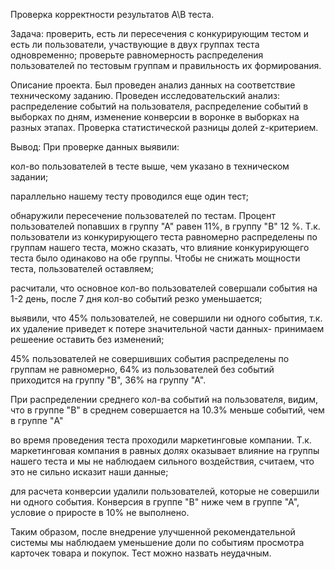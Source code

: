 Проверка корректности результатов A\B теста.

Задача:
проверить, есть ли пересечения с конкурирующим тестом и есть ли пользователи, участвующие в двух группах теста одновременно;
проверьте равномерность распределения пользователей по тестовым группам и правильность их формирования.

Описание проекта.
Был проведен анализ данных на соответствие техническому заданию. Проведен исследовательский анализ: распределение событий на пользователя, распределение событий в выборках по дням,  изменение конверсии в воронке в выборках на разных этапах. Проверка статистической разницы долей z-критерием.

Вывод:
При проверке данных выявили:

кол-во пользователей в тесте выше, чем указано в техническом задании;

параллельно нашему тесту проводился еще один тест;

обнаружили пересечение пользователей по тестам. Процент пользователей попавших в группу "А" равен 11%, в группу "В" 12 %. Т.к. пользователи из конкурирующего теста равномерно распределены по группам нашего теста, можно сказать, что влияние конкурирующего теста было одинаково на обе группы. Чтобы не снижать мощности теста, пользователей оставляем;

расчитали, что основное кол-во пользователей совершали события на 1-2 день, после 7 дня кол-во событий резко уменьшается;

выявили, что 45% пользователей, не совершили ни одного события, т.к. их удаление приведет к потере значительной части данных- принимаем решеение оставить без изменений;

45% пользователей не совершивших события распределены по группам не равномерно, 64% из пользователей без событий приходится на группу "B", 36% на группу "А".

При распределении среднего кол-ва событий на пользователя, видим, что в группе "B" в среднем совершается на 10.3% меньше событий, чем в группе "A"

во время проведения теста проходили маркетинговые компании. Т.к. маркетинговая компания в равных долях оказывает влияние на группы нашего теста и мы не наблюдаем сильного воздействия, считаем, что это не сильно исказит наши данные;

для расчета конверсии удалили пользователей, которые не совершили ни одного события. Конверсия в группе "В" ниже чем в группе "А", условие о приросте в 10% не выполнено.


Таким образом, после внедрение улучшенной рекомендательной системы мы наблюдаем уменьшение доли по событиям просмотра карточек товара и покупок. Тест можно назвать неудачным.
